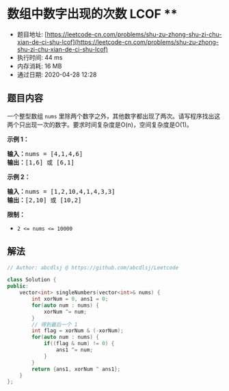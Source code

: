 # 数组中数字出现的次数 LCOF **
- 题目地址: [https://leetcode-cn.com/problems/shu-zu-zhong-shu-zi-chu-xian-de-ci-shu-lcof](https://leetcode-cn.com/problems/shu-zu-zhong-shu-zi-chu-xian-de-ci-shu-lcof)
- 执行时间: 44 ms
- 内存消耗: 16 MB
- 通过日期: 2020-04-28 12:28

## 题目内容
<p>一个整型数组 <code>nums</code> 里除两个数字之外，其他数字都出现了两次。请写程序找出这两个只出现一次的数字。要求时间复杂度是O(n)，空间复杂度是O(1)。</p>



<p><strong>示例 1：</strong></p>

<pre><strong>输入：</strong>nums = [4,1,4,6]
<strong>输出：</strong>[1,6] 或 [6,1]
</pre>

<p><strong>示例 2：</strong></p>

<pre><strong>输入：</strong>nums = [1,2,10,4,1,4,3,3]
<strong>输出：</strong>[2,10] 或 [10,2]</pre>



<p><strong>限制：</strong></p>

<ul>
	<li><code>2 <= nums <= 10000</code></li>
</ul>




## 解法
```cpp
// Author: abcdlsj @ https://github.com/abcdlsj/Leetcode

class Solution {
public:
    vector<int> singleNumbers(vector<int>& nums) {
        int xorNum = 0, ans1 = 0;
        for(auto num : nums) {
            xorNum ^= num;
        }
        // 得到最后一个 1
        int flag = xorNum & (-xorNum);
        for(auto num : nums) {
            if((flag & num) != 0) {
                ans1 ^= num;
            }
        }
        return {ans1, xorNum ^ ans1};
    }
};

```